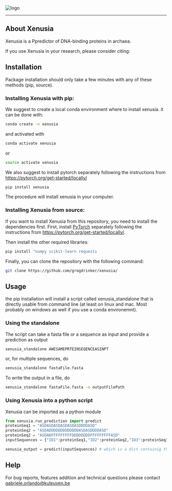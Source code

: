 ![logo](docs/_static/logo_small.png)

---

## About Xenusia

Xenusia is a Ppredictor of DNA-binding proteins in archaea. 

If you use Xenusia in your research, please consider citing:


## Installation

Package installation should only take a few minutes with any of these methods (pip, source).

### Installing Xenusia with pip:

We suggest to create a local conda environment where to install xenusia. it can be done with:

```sh
conda create -n xenusia
```
and activated with

```sh
conda activate xenusia
```

or

```sh
source activate xenusia
```

We also suggest to install pytorch separately following the instructions from https://pytorch.org/get-started/locally/

```sh
pip install xenusia
```

The procedure will install xenusia in your computer.

### Installing Xenusia from source:

If you want to install Xenusia from this repository, you need to install the dependencies first.
First, install [PyTorch](https://pytorch.org/get-started/locally/) separately following the instructions from https://pytorch.org/get-started/locally/.

Then install the other required libraries:

```sh
pip install "numpy scikit-learn requests
```

Finally, you can clone the repository with the following command:

```sh
git clone https://github.com/grogdrinker/xenusia/
```

## Usage

the pip installation will install a script called xenusia_standalone that is directly usable from command line (at least on linux and mac. Most probably on windows as well if you use a conda environemnt).

### Using the standalone
The script can take a fasta file or a sequence as input and provide a prediction as output

```sh
xenusia_standalone AWESAMEPRTEINSEQENCEASINPT
```

or, for multiple sequences, do

```sh
xenusia_standalone fastaFile.fasta
```

To write the output in a file, do

```sh
xenusia_standalone fastaFile.fasta -o outputFilePath
```

### Using Xenusia into a python script

Xenusia can be imported as a python module

```python
from xenusia.run_prediction import predict
proteinSeq1 = "ASDASDASDASDASDASDDDDASD"
proteinSeq2 = "ASDADDDDDDDDDDDDDASDASDDDDASD"
proteinSeq2 = "ASDADFFFFFFFFFDDDDDDDDFFFFFFFFFASD"
inputSequences = {"ID1":proteinSeq1,"ID2":proteinSeq2,"ID3":proteinSeq3}

xenusia_output = predict(inputSequences) # which is a dict containig the predictions

```


## Help

For bug reports, features addition and technical questions please contact gabriele.orlando@kuleuven.be
